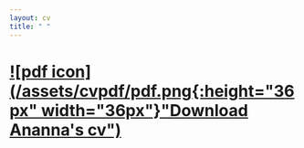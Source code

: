 ```yaml
---
layout: cv
title: " " 
---
```

# [![pdf icon](/assets/cvpdf/pdf.png{:height="36px" width="36px"}"Download Ananna's cv")](assets/cv/Ananna_CV.pdf)

 


